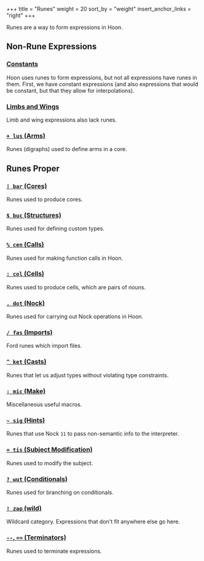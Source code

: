 +++
title = "Runes"
weight = 20
sort_by = "weight"
insert_anchor_links = "right"
+++

Runes are a way to form expressions in Hoon.

## Non-Rune Expressions

### [Constants](/language/hoon/reference/rune/constants)

Hoon uses runes to form expressions, but not all expressions have runes in them. First, we have constant expressions (and also expressions that would be constant, but that they allow for interpolations).

### [Limbs and Wings](/language/hoon/reference/limbs/)

Limb and wing expressions also lack runes.

### [`+ lus` (Arms)](/language/hoon/reference/rune/lus)

Runes (digraphs) used to define arms in a core.

## Runes Proper

### [`| bar` (Cores)](/language/hoon/reference/rune/bar)

Runes used to produce cores.

### [`$ buc` (Structures)](/language/hoon/reference/rune/buc)

Runes used for defining custom types.

### [`% cen` (Calls)](/language/hoon/reference/rune/cen)

Runes used for making function calls in Hoon.

### [`: col` (Cells)](/language/hoon/reference/rune/col)

Runes used to produce cells, which are pairs of nouns.

### [`. dot` (Nock)](/language/hoon/reference/rune/dot)

Runes used for carrying out Nock operations in Hoon.

### [`/ fas` (Imports)](/language/hoon/reference/rune/fas)

Ford runes which import files.

### [`^ ket` (Casts)](/language/hoon/reference/rune/ket)

Runes that let us adjust types without violating type constraints.

### [`; mic` (Make)](/language/hoon/reference/rune/mic)

Miscellaneous useful macros.

### [`~ sig` (Hints)](/language/hoon/reference/rune/sig)

Runes that use Nock `11` to pass non-semantic info to the interpreter.

### [`= tis` (Subject Modification)](/language/hoon/reference/rune/tis)

Runes used to modify the subject.

### [`? wut` (Conditionals)](/language/hoon/reference/rune/wut)

Runes used for branching on conditionals.

### [`! zap` (wild)](/language/hoon/reference/rune/zap)

Wildcard category. Expressions that don't fit anywhere else go here.

### [`--`, `==` (Terminators)](/language/hoon/reference/rune/terminators)

Runes used to terminate expressions.
